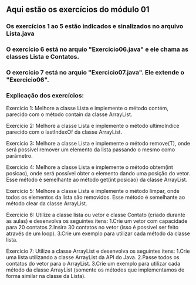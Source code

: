 ## Aqui estão os exercícios do módulo 01

### Os **exercícios 1 ao 5** estão indicados e sinalizados no arquivo Lista.java

### O **exercício 6** está no arquio "Exercicio06.java" e ele chama as classes Lista e Contatos.

### O **exercício 7** está no arquio "Exercicio07.java". Ele extende o "Exercicio06".

### Explicação dos exercícios:

Exercício 1: Melhore a classe Lista e implemente o método contém, parecido com o método contain da classe ArrayList.

Exercício 2: Melhore a classe Lista e implemente o método ultimoIndice parecido com o lastIndexOf da classe ArrayList.

Exercício 3: Melhore a classe Lista e implemente o método remove(T), onde será possível remover um elemento da lista passando o mesmo como parâmetro.

Exercício 4: Melhore a classe Lista e implemente o método obtem(int posicao), onde será possível obter o elemento dando uma posição do vetor. Esse método é semelhante ao método get(int posicao) da classe ArrayList.

Exercício 5: Melhore a classe Lista e implemente o método limpar, onde todos os elementos da lista são removidos. Esse método é semelhante ao método clear da classe ArrayList.

Exercício 6: Utilize a classe lista ou vetor e classe Contato (criado durante as aulas) e desenvolva os seguintes itens:
1.Crie um vetor com capacidade para 20 contatos
2.Insira 30 contatos no vetor (isso é possível ser feito através de um loop).
3.Crie um exemplo para utilizar cada método da classe lista.

Exercício 7: Utilize a classe ArrayList e desenvolva os seguintes itens:
1.Crie uma lista utilizando a classe ArrayList da API do Java.
2.Passe todos os contatos do vetor para o ArrayList.
3.Crie um exemplo para utilizar cada método da classe ArrayList (somente os métodos que implementamos de forma similar na classe da Lista).